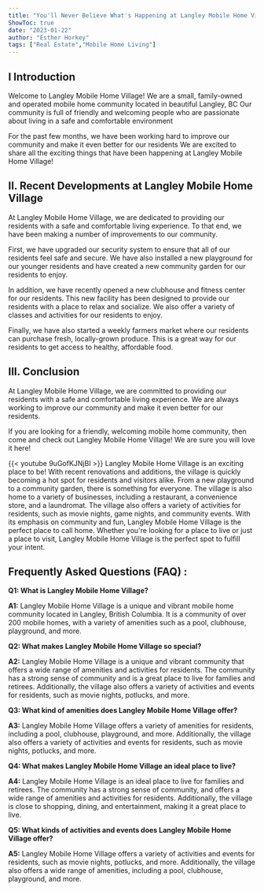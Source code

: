 ```yaml
---
title: "You'll Never Believe What's Happening at Langley Mobile Home Village!"
ShowToc: true 
date: "2023-01-22"
author: "Esther Horkey" 
tags: ["Real Estate","Mobile Home Living"]
---
```

## I Introduction
Welcome to Langley Mobile Home Village! We are a small, family-owned and operated mobile home community located in beautiful Langley, BC Our community is full of friendly and welcoming people who are passionate about living in a safe and comfortable environment 

For the past few months, we have been working hard to improve our community and make it even better for our residents We are excited to share all the exciting things that have been happening at Langley Mobile Home Village!

## II. Recent Developments at Langley Mobile Home Village

At Langley Mobile Home Village, we are dedicated to providing our residents with a safe and comfortable living experience. To that end, we have been making a number of improvements to our community. 

First, we have upgraded our security system to ensure that all of our residents feel safe and secure. We have also installed a new playground for our younger residents and have created a new community garden for our residents to enjoy. 

In addition, we have recently opened a new clubhouse and fitness center for our residents. This new facility has been designed to provide our residents with a place to relax and socialize. We also offer a variety of classes and activities for our residents to enjoy. 

Finally, we have also started a weekly farmers market where our residents can purchase fresh, locally-grown produce. This is a great way for our residents to get access to healthy, affordable food. 

## III. Conclusion

At Langley Mobile Home Village, we are committed to providing our residents with a safe and comfortable living experience. We are always working to improve our community and make it even better for our residents. 

If you are looking for a friendly, welcoming mobile home community, then come and check out Langley Mobile Home Village! We are sure you will love it here!

{{< youtube 9uGofKJNjBI >}} 
Langley Mobile Home Village is an exciting place to be! With recent renovations and additions, the village is quickly becoming a hot spot for residents and visitors alike. From a new playground to a community garden, there is something for everyone. The village is also home to a variety of businesses, including a restaurant, a convenience store, and a laundromat. The village also offers a variety of activities for residents, such as movie nights, game nights, and community events. With its emphasis on community and fun, Langley Mobile Home Village is the perfect place to call home. Whether you're looking for a place to live or just a place to visit, Langley Mobile Home Village is the perfect spot to fulfill your intent.

## Frequently Asked Questions (FAQ) :
**Q1: What is Langley Mobile Home Village?**

**A1:** Langley Mobile Home Village is a unique and vibrant mobile home community located in Langley, British Columbia. It is a community of over 200 mobile homes, with a variety of amenities such as a pool, clubhouse, playground, and more.

**Q2: What makes Langley Mobile Home Village so special?**

**A2:** Langley Mobile Home Village is a unique and vibrant community that offers a wide range of amenities and activities for residents. The community has a strong sense of community and is a great place to live for families and retirees. Additionally, the village also offers a variety of activities and events for residents, such as movie nights, potlucks, and more.

**Q3: What kind of amenities does Langley Mobile Home Village offer?**

**A3:** Langley Mobile Home Village offers a variety of amenities for residents, including a pool, clubhouse, playground, and more. Additionally, the village also offers a variety of activities and events for residents, such as movie nights, potlucks, and more.

**Q4: What makes Langley Mobile Home Village an ideal place to live?**

**A4:** Langley Mobile Home Village is an ideal place to live for families and retirees. The community has a strong sense of community, and offers a wide range of amenities and activities for residents. Additionally, the village is close to shopping, dining, and entertainment, making it a great place to live.

**Q5: What kinds of activities and events does Langley Mobile Home Village offer?**

**A5:** Langley Mobile Home Village offers a variety of activities and events for residents, such as movie nights, potlucks, and more. Additionally, the village also offers a wide range of amenities, including a pool, clubhouse, playground, and more.



